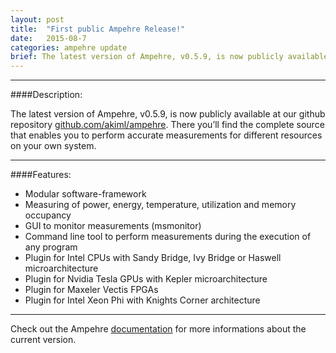 ```yaml
---
layout: post
title:  "First public Ampehre Release!"
date:   2015-08-7
categories: ampehre update
brief: The latest version of Ampehre, v0.5.9, is now publicly available at our github repository.
--- 
```

---

####Description:

The latest version of Ampehre, v0.5.9, is now publicly available at our github repository [github.com/akiml/ampehre](https://github.com/akiml/ampehre).
There you’ll find the complete source that enables you to perform accurate measurements for different resources on your own system.

---

####Features:
- Modular software-framework
- Measuring of power, energy, temperature, utilization and memory occupancy
- GUI to monitor measurements (msmonitor)
- Command line tool to perform measurements during the execution of any program
- Plugin for Intel CPUs with Sandy Bridge, Ivy Bridge or Haswell microarchitecture
- Plugin for Nvidia Tesla GPUs with Kepler microarchitecture
- Plugin for Maxeler Vectis FPGAs
- Plugin for Intel Xeon Phi with Knights Corner architecture

---


Check out the Ampehre [documentation][docs] for more informations about the current version.

[docs]: {{site.baseurl}}/documentation/
